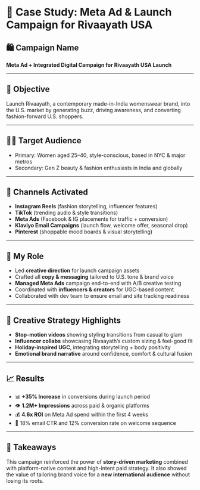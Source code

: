 # 📁 Case Study: Meta Ad & Launch Campaign for Rivaayath USA

## 🛍 Campaign Name  
**Meta Ad + Integrated Digital Campaign for Rivaayath USA Launch**

---

## 🎯 Objective  
Launch Rivaayath, a contemporary made-in-India womenswear brand, into the U.S. market by generating buzz, driving awareness, and converting fashion-forward U.S. shoppers.

---

## 👩‍🎯 Target Audience  
- Primary: Women aged 25–40, style-conscious, based in NYC & major metros  
- Secondary: Gen Z beauty & fashion enthusiasts in India and globally

---

## 📲 Channels Activated  
- **Instagram Reels** (fashion storytelling, influencer features)  
- **TikTok** (trending audio & style transitions)  
- **Meta Ads** (Facebook & IG placements for traffic + conversion)  
- **Klaviyo Email Campaigns** (launch flow, welcome offer, seasonal drop)  
- **Pinterest** (shoppable mood boards & visual storytelling)

---

## 🧠 My Role  
- Led **creative direction** for launch campaign assets  
- Crafted all **copy & messaging** tailored to U.S. tone & brand voice  
- **Managed Meta Ads** campaign end-to-end with A/B creative testing  
- Coordinated with **influencers & creators** for UGC-based content  
- Collaborated with dev team to ensure email and site tracking readiness

---

## 🌟 Creative Strategy Highlights  
- **Stop-motion videos** showing styling transitions from casual to glam  
- **Influencer collabs** showcasing Rivaayath’s custom sizing & feel-good fit  
- **Holiday-inspired UGC**, integrating storytelling + body positivity  
- **Emotional brand narrative** around confidence, comfort & cultural fusion

---

## 📈 Results  
- 📊 **+35% Increase** in conversions during launch period  
- 👁️ **1.2M+ Impressions** across paid & organic platforms  
- 💰 **4.6x ROI** on Meta Ad spend within the first 4 weeks  
- 💌 18% email CTR and 12% conversion rate on welcome sequence

---

## 📌 Takeaways  
This campaign reinforced the power of **story-driven marketing** combined with platform-native content and high-intent paid strategy. It also showed the value of tailoring brand voice for a **new international audience** without losing its roots.
